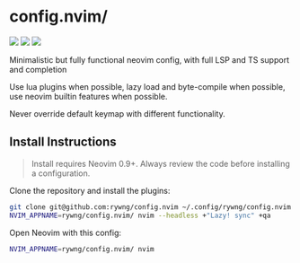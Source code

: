 # config.nvim/

<a href="https://dotfyle.com/rywng/confignvim"><img src="https://dotfyle.com/rywng/confignvim/badges/plugins?style=flat" /></a>
<a href="https://dotfyle.com/rywng/confignvim"><img src="https://dotfyle.com/rywng/confignvim/badges/leaderkey?style=flat" /></a>
<a href="https://dotfyle.com/rywng/confignvim"><img src="https://dotfyle.com/rywng/confignvim/badges/plugin-manager?style=flat" /></a>

Minimalistic but fully functional neovim config, with full LSP and TS support and completion

Use lua plugins when possible, lazy load and byte-compile when possible, use neovim builtin features when possible.

Never override default keymap with different functionality.

## Install Instructions

 > Install requires Neovim 0.9+. Always review the code before installing a configuration.

Clone the repository and install the plugins:

```sh
git clone git@github.com:rywng/config.nvim ~/.config/rywng/config.nvim
NVIM_APPNAME=rywng/config.nvim/ nvim --headless +"Lazy! sync" +qa
```

Open Neovim with this config:

```sh
NVIM_APPNAME=rywng/config.nvim/ nvim
```
